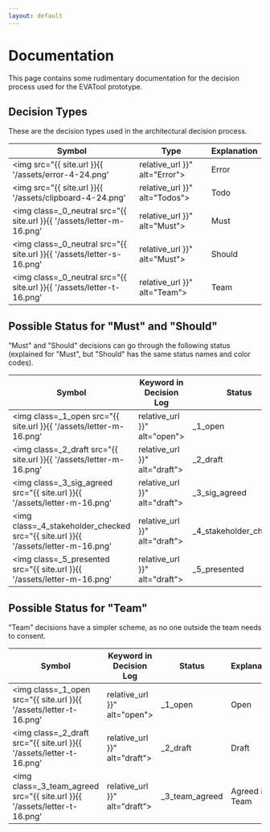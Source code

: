 ```yaml
---
layout: default
---
```


# Documentation

This page contains some rudimentary documentation for the decision process used for
the EVATool prototype.


## Decision Types

These are the decision types used in the architectural decision process.

| Symbol | Type | Explanation |
|-----|-----|-----|
| <img src="{{ site.url }}{{ '/assets/error-4-24.png' | relative_url }}" alt="Error"> | Error | There are __errors__ in the decision description; please fix immediately. |
| <img src="{{ site.url }}{{ '/assets/clipboard-4-24.png' | relative_url }}" alt="Todos"> | Todo | There are __todos__ in the decision; must be fixed before closing. |
| <img class=_0_neutral src="{{ site.url }}{{ '/assets/letter-m-16.png' | relative_url }}" alt="Must"> | Must | A decision (principle, solution, technology etc.) that is binding for **all** teams. Icon color indicates decision status (see tables below).  | 
| <img class=_0_neutral src="{{ site.url }}{{ '/assets/letter-s-16.png' | relative_url }}" alt="Must"> | Should | A decision that is a **recommendation** for all teams, e.g. a technology that seemingly works well; teams can still deviate if they have good reasons to do so. Deviations must be reasoned by a team decision (see below).  Icon color indicates decision status (see tables below).   | 
| <img class=_0_neutral src="{{ site.url }}{{ '/assets/letter-t-16.png' | relative_url }}" alt="Team"> | Team | Team decision; can be taken without consulting anyone outside the team.  Icon color indicates decision status (see tables below). | 



## Possible Status for "Must" and "Should"

"Must" and "Should" decisions can go through the following status (explained for "Must", but "Should" has the same
 status names and color codes).

| Symbol | Keyword in Decision Log | Status | Explanation |
|-----|-----|-----|-----|
| <img class=_1_open src="{{ site.url }}{{ '/assets/letter-m-16.png' | relative_url }}" alt="open"> | _1_open | Open | An open decision has been created, but no resolution is available yet | 
| <img class=_2_draft src="{{ site.url }}{{ '/assets/letter-m-16.png' | relative_url }}" alt="draft"> | _2_draft | Draft | A resolution is available and documented, but there has not yet been a discussion about it. | 
| <img class=_3_sig_agreed src="{{ site.url }}{{ '/assets/letter-m-16.png' | relative_url }}" alt="draft"> | _3_sig_agreed | Agreed in SIG | The resolution has been discussed and agreed upon in the SIG to which the decision belongs. | 
| <img class=_4_stakeholder_checked src="{{ site.url }}{{ '/assets/letter-m-16.png' | relative_url }}" alt="draft"> | _4_stakeholder_checked | Checked with Stakeholders | The resolution has been checked with the stakeholders (Prof. Bente, UID) for quality of reasoning and documentation, and possible side effects. There are no objections (otherwise the decision would go back to draft state). | 
| <img class=_5_presented src="{{ site.url }}{{ '/assets/letter-m-16.png' | relative_url }}" alt="draft"> | _5_presented | Presented to Team | The resolution has been presented, explained, and discussed with the whole team. There are no major objections (otherwise the decision would go back to draft state).  | 



## Possible Status for "Team"

"Team" decisions have a simpler scheme, as no one outside the team needs to consent.

| Symbol | Keyword in Decision Log | Status | Explanation |
|-----|-----|-----|-----|
| <img class=_1_open src="{{ site.url }}{{ '/assets/letter-t-16.png' | relative_url }}" alt="open"> | _1_open | Open | An open decision has been created, but no resolution is available yet | 
| <img class=_2_draft src="{{ site.url }}{{ '/assets/letter-t-16.png' | relative_url }}" alt="draft"> | _2_draft | Draft | A resolution is available and documented, but there has not yet been a discussion in the team about it. | 
| <img class=_3_team_agreed src="{{ site.url }}{{ '/assets/letter-t-16.png' | relative_url }}" alt="draft"> | _3_team_agreed | Agreed in Team | The resolution has been discussed and agreed upon in the team. |